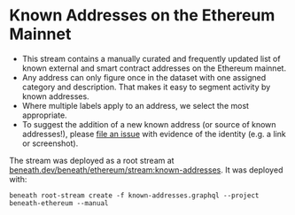 # Known Addresses on the Ethereum Mainnet

- This stream contains a manually curated and frequently updated list of known external and smart contract addresses on the Ethereum mainnet.
- Any address can only figure once in the dataset with one assigned category and description. That makes it easy to segment activity by known addresses.
- Where multiple labels apply to an address, we select the most appropriate.
- To suggest the addition of a new known address (or source of known addresses!), please [file an issue](https://gitlab.com/_beneath/beneath-models/issues) with evidence of the identity (e.g. a link or screenshot).

The stream was deployed as a root stream at [beneath.dev/beneath/ethereum/stream:known-addresses](https://beneath.dev/beneath/ethereum/stream:known-addresses). It was deployed with:

    beneath root-stream create -f known-addresses.graphql --project beneath-ethereum --manual
